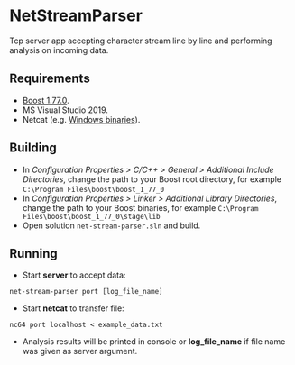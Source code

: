 # NetStreamParser

Tcp server app accepting character stream line by line and performing analysis on incoming data.

## Requirements

- [Boost 1.77.0](https://www.boost.org/users/history/version_1_77_0.html).
- MS Visual Studio 2019.
- Netcat (e.g. [Windows binaries](https://eternallybored.org/misc/netcat/)).

## Building

- In *Configuration Properties > C/C++ > General > Additional Include Directories*, change the path to your Boost root directory, for example
`C:\Program Files\boost\boost_1_77_0`
- In *Configuration Properties > Linker > Additional Library Directories*, change the path to your Boost binaries, for example
`C:\Program Files\boost\boost_1_77_0\stage\lib`
- Open solution `net-stream-parser.sln` and build.

## Running

- Start **server** to accept data:
```
net-stream-parser port [log_file_name]
```
- Start **netcat** to transfer file:
```
nc64 port localhost < example_data.txt
```
- Analysis results will be printed in console or **log_file_name** if file name was given as server argument.
